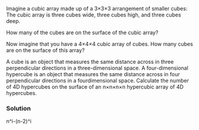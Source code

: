 Imagine a cubic array made up of a 3×3×3 arrangement of smaller cubes: The cubic
array is three cubes wide, three cubes high, and three cubes deep.

How many of the cubes are on the surface of the cubic array?

Now imagine that you have a 4×4×4 cubic array of cubes. How many cubes are on
the surface of this array?

A cube is an object that measures the same distance across in three
perpendicular directions in a three-dimensional space. A four-dimensional
hypercube is an object that measures the same distance across in four
perpendicular directions in a fourdimensional space. Calculate the number of 4D
hypercubes on the surface of an n×n×n×n hypercubic array of 4D hypercubes.

### Solution

n^i-(n-2)^i
